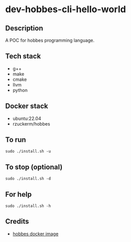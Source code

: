 # dev-hobbes-cli-hello-world

## Description
A POC for hobbes programming language.

## Tech stack
- g++
- make
- cmake
- llvm
- python

## Docker stack
- ubuntu:22.04
- rzuckerm/hobbes

## To run
`sudo ./install.sh -u`

## To stop (optional)
`sudo ./install.sh -d`

## For help
`sudo ./install.sh -h`

## Credits
- [hobbes docker image](https://github.com/rzuckerm/hobbes-docker-image.git)